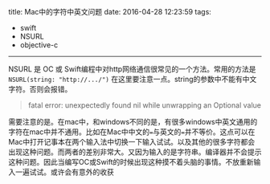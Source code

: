 title: Mac中的字符中英文问题
date: 2016-04-28 12:23:59 
tags:
- swift
- NSURL
- objective-c

---

NSURL 是 OC 或 Swift编程中对http网络通信很常见的一个方法。常用的方法是`NSURL(string: "http://.../")`
在这里要注意一点。string的参数中不能有中文字符。否则会报错。
>fatal error: unexpectedly found nil while unwrapping an Optional value

需要注意的是。在mac中，和windows不同的是，有很多windows中英文通用的字符在mac中并不通用。比如在Mac中中文的`=`与英文的`=`并不等价。这点可以在Mac中打开记事本在两个输入法中切换一下输入试试。以及其他的很多字符都会出现这种问题。而两者的差别非常大。又因为输入的是字符串。编译器并不会提示这种问题。因此当编写OC或Swift的时候出现这种摸不着头脑的事情。不放重新输入一遍试试。或许会有意外的收获